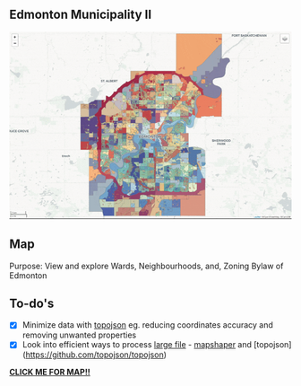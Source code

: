 ## Edmonton Municipality II
![](municipality-responsive.gif)<br/>
## Map
Purpose: View and explore Wards, Neighbourhoods, and, Zoning Bylaw of Edmonton

## To-do's
- [x] Minimize data with [topojson](https://github.com/topojson/topojson) eg. reducing coordinates accuracy and removing unwanted properties
- [x] Look into efficient ways to process [large file](https://stackoverflow.com/questions/4158102/loading-large-amount-of-data-into-memory-most-efficient-way-to-do-this) - [mapshaper](https://github.com/mbloch/mapshaper) and [topojson] (https://github.com/topojson/topojson) 

[**CLICK ME FOR MAP!!**](https://edmonton-open-data.github.io/Edmonton-Municipality-II/)


